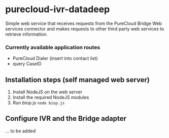 # purecloud-ivr-datadeep
Simple web service that receives requests from the PureCloud Bridge Web services connector and makes requests to other
third party web services to retrieve information.

### Currently available application routes
- PureCloud Dialer (insert into contact list)
- query CaseID


## Installation steps (self managed web server)
1. Install NodeJS on the web server
2. Install the required NodeJS modules
3. Run biop.js `node biop.js`

## Configure IVR and the Bridge adapter

... to be added

